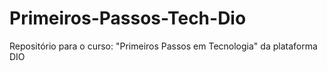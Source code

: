 # Primeiros-Passos-Tech-Dio
Repositório para o curso: "Primeiros Passos em Tecnologia" da plataforma DIO
